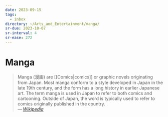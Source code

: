 ```yaml
---
date: 2023-09-15
tags:
  - inbox
directory: ~/Arts_and_Entertainment/manga/
sr-due: 2023-10-07
sr-interval: 4
sr-ease: 272
---
```


# Manga

> Manga (漫画) are [[Comics|comics]] or graphic novels originating from Japan.
> Most manga conform to a style developed in Japan in the late 19th century, and
> the form has a long history in earlier Japanese art. The term manga is used in
> Japan to refer to both comics and cartooning. Outside of Japan, the word is
> typically used to refer to comics originally published in the country.\
> — <cite>[Wikipedia](https://en.wikipedia.org/wiki/Manga)</cite>

